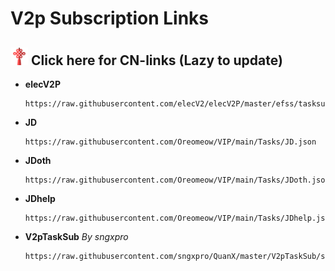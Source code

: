 # V2p Subscription Links
## [<img src="/Icons/China.png" title="CN-links" width="28" height="28" />](./CN.md#cn) Click here for CN-links (Lazy to update)

- **elecV2P**
  ```
  https://raw.githubusercontent.com/elecV2/elecV2P/master/efss/tasksub.json
  ```
  
- **JD**
  ```
  https://raw.githubusercontent.com/Oreomeow/VIP/main/Tasks/JD.json
  ```
  
- **JDoth**
  ``` 
  https://raw.githubusercontent.com/Oreomeow/VIP/main/Tasks/JDoth.json
  ```
   
- **JDhelp**
  ```
  https://raw.githubusercontent.com/Oreomeow/VIP/main/Tasks/JDhelp.json
  ```
  
- **V2pTaskSub** *By sngxpro*
  ```
  https://raw.githubusercontent.com/sngxpro/QuanX/master/V2pTaskSub/sngxprov2p.json
  ```
